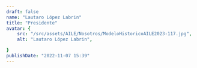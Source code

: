 ```yaml
---
draft: false
name: "Lautaro López Labrin"
title: "Presidente"
avatar: {
    src: "/src/assets/AILE/Nosotros/ModeloHistoricoAILE2023-117.jpg",
    alt: "Lautaro López Labrin",

}
publishDate: "2022-11-07 15:39"
---
```

